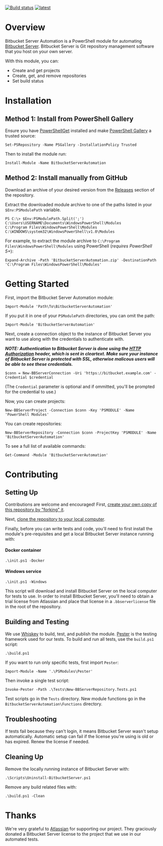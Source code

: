 [![Build status](https://ci.appveyor.com/api/projects/status/aub8slbmc95s4ikv?svg=true)](https://ci.appveyor.com/project/splatteredbits/bitbucketserverautomation)
[![latest](https://img.shields.io/badge/dynamic/json.svg?label=latest&url=https%3A%2F%2Fapi.github.com%2Frepos%2Fwebmd-health-services%2FBitbucketServerAutomation%2Freleases%2Flatest&query=%24.name&colorB=brightgreen)](https://www.powershellgallery.com/packages/BitbucketServerAutomation)

# Overview

Bitbucket Server Automation is a PowerShell module for automating [Bitbucket Server](https://www.atlassian.com/software/bitbucket). Bitbucket Server is Git repository management software that you host on your own server.

With this module, you can:

 * Create and get projects
 * Create, get, and remove repositories
 * Set build status

# Installation

## Method 1: Install from PowerShell Gallery

 Ensure you have [PowerShellGet](https://docs.microsoft.com/en-us/powershell/gallery/installing-psget) installed and make [PowerShell Gallery](https://www.powershellgallery.com/) a trusted source:

    Set-PSRepository -Name PSGallery -InstallationPolicy Trusted

 Then to install the module run:

    Install-Module -Name BitbucketServerAutomation

## Method 2: Install manually from GitHub

 Download an archive of your desired version from the [Releases](https://github.com/webmd-health-services/BitbucketServerAutomation/releases) section of the repository.

 Extract the downloaded module archive to one of the paths listed in your `$Env:PSModulePath` variable.

    PS C:\> $Env:PSModulePath.Split(';')
    C:\Users\USERNAME\Documents\WindowsPowerShell\Modules
    C:\Program Files\WindowsPowerShell\Modules
    C:\WINDOWS\system32\WindowsPowerShell\v1.0\Modules

 For example, to extract the module archive to `C:\Program Files\WindowsPowerShell\Modules` using PowerShell (*requires PowerShell 5+*):

    Expand-Archive -Path 'BitbucketServerAutomation.zip' -DestinationPath 'C:\Program Files\WindowsPowerShell\Modules'

# Getting Started

First, import the Bitbucket Server Automation module:

    Import-Module 'Path\To\BitbucketServerAutomation'

If you put it in one of your `PSModulePath` directories, you can omit the path:

    Import-Module 'BitbucketServerAutomation'

Next, create a connection object to the instance of Bitbucket Server you want to use along with the credentials to authenticate with.

***NOTE: Authentication to Bitbucket Server is done using the [HTTP Authorization](https://developer.mozilla.org/en-US/docs/Web/HTTP/Authentication) header, which is sent in cleartext. Make sure your instance of Bitbucket Server is protected with SSL, otherwise malicous users will be able to see these credentials.***

    $conn = New-BBServerConnection -Uri 'https://bitbucket.example.com' -Credential $credential

(The `Credential` parameter is optional and if ommitted, you'll be prompted for the credential to use.)

Now, you can create projects:

    New-BBServerProject -Connection $conn -Key 'PSMODULE' -Name 'PowerShell Modules'

You can create repositories:

    New-BBServerRepository -Connection $conn -ProjectKey 'PSMODULE' -Name 'BitbucketServerAutomation'

To see a full list of available commands:

    Get-Command -Module 'BitbucketServerAutomation'

# Contributing

## Setting Up

Contributions are welcome and encouraged! First, [create your own copy of this repository by "forking" it](https://help.github.com/articles/fork-a-repo/).

Next, [clone the repository to your local computer](https://help.github.com/articles/cloning-a-repository/).

Finally, before you can write tests and code, you'll need to first install the module's pre-requisites and get a local Bitbucket Server instance running with:

#### Docker container

    .\init.ps1 -Docker

#### Windows service

    .\init.ps1 -Windows

This script will download and install Bitbucket Server on the local computer for tests to use. In order to install Bitbucket Server, you'll need to obtain a trial license from Atlassian and place that license in a `.bbserverlicense` file in the root of the repository.

## Building and Testing

We use [Whiskey](https://github.com/webmd-health-services/Whiskey) to build, test, and publish the module. [Pester](https://github.com/pester/Pester) is the testing framework used for our tests. To build and run all tests, use the `build.ps1` script:

    .\build.ps1

If you want to run only specific tests, first import `Pester`:

    Import-Module -Name '.\PSModules\Pester'

Then invoke a single test script:

    Invoke-Pester -Path .\Tests\New-BBServerRepository.Tests.ps1

Test scripts go in the `Tests` directory. New module functions go in the `BitbucketServerAutomation\Functions` directory.

## Troubleshooting

If tests fail because they can't login, it means Bitbucket Server wasn't setup automatically. Automatic setup can fail
if the license you're using is old or has expired. Renew the license if needed.

## Cleaning Up

Remove the locally running instance of Bitbucket Server with:

    .\Scripts\Uninstall-BitbucketServer.ps1

Remove any build related files with:

    .\build.ps1 -Clean

# Thanks

We're very grateful to [Atlassian](https://www.atlassian.com/) for supporting our project. They graciously donated a Bitbucket Server license to the project that we use in our automated tests.

